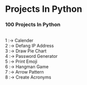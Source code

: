 # Projects In Python
### 100 Projects In Python
<h>
<br> 1 :-> Calender
<br> 2 :-> Defang IP Address
<br> 3 :-> Draw Pie Chart
<br> 4 :-> Password Generator
<BR> 5 :-> Print Emoji
<br> 6 :-> Hangman Game
<br> 7 :-> Arrow Pattern
<br> 8 :-> Create Acronyms
